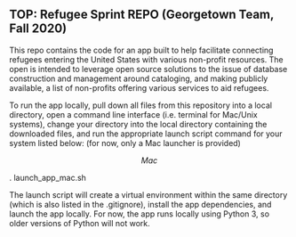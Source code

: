 ## TOP: Refugee Sprint REPO (Georgetown Team, Fall 2020)

This repo contains the code for an app built to help facilitate connecting refugees entering the United States with various non-profit resources. The open is intended to leverage open source solutions to the issue of database construction and management around cataloging, and making publicly available, a list of non-profits offering various services to aid refugees.

To run the app locally, pull down all files from this repository into a local directory, open a command line interface (i.e. terminal for Mac/Unix systems), change your directory into the local directory containing the downloaded files, and run the appropriate launch script command for your system listed below: (for now, only a Mac launcher is provided)

$$Mac$$

. launch_app_mac.sh

The launch script will create a virtual environment within the same directory (which is also listed in the .gitignore), install the app dependencies, and launch the app locally. For now, the app runs locally using Python 3, so older versions of Python will not work.
